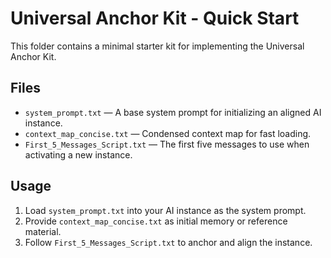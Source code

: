 # Universal Anchor Kit - Quick Start

This folder contains a minimal starter kit for implementing the Universal Anchor Kit.

## Files

- `system_prompt.txt` — A base system prompt for initializing an aligned AI instance.
- `context_map_concise.txt` — Condensed context map for fast loading.
- `First_5_Messages_Script.txt` — The first five messages to use when activating a new instance.

## Usage

1. Load `system_prompt.txt` into your AI instance as the system prompt.
2. Provide `context_map_concise.txt` as initial memory or reference material.
3. Follow `First_5_Messages_Script.txt` to anchor and align the instance.

